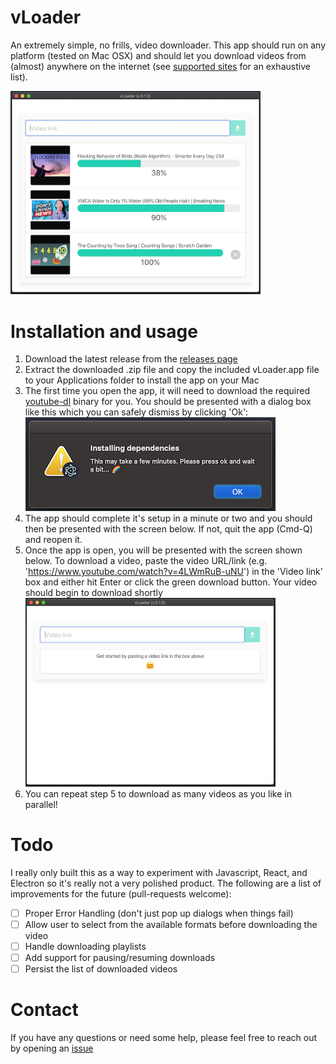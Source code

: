# vLoader

An extremely simple, no frills, video downloader. This app should run on any platform (tested on Mac OSX) and should let you download videos from (almost) anywhere on the internet (see [supported sites](https://github.com/ytdl-org/youtube-dl/blob/master/docs/supportedsites.md) for an exhaustive list).

<img src="./doc/screenshots/exampleUsage.png" width="400" />

# Installation and usage

1. Download the latest release from the [releases page](https://github.com/muhummadPatel/vLoader/releases)
2. Extract the downloaded .zip file and copy the included vLoader.app file to your Applications folder to install the app on your Mac
3. The first time you open the app, it will need to download the required [youtube-dl](http://ytdl-org.github.io/youtube-dl/) binary for you. You should be presented with a dialog box like this which you can safely dismiss by clicking 'Ok': <img src="./doc/screenshots/dialogBox.png" width="400" />
4. The app should complete it's setup in a minute or two and you should then be presented with the screen below. If not, quit the app (Cmd-Q) and reopen it.
5. Once the app is open, you will be presented with the screen shown below. To download a video, paste the video URL/link (e.g. 'https://www.youtube.com/watch?v=4LWmRuB-uNU') in the 'Video link' box and either hit Enter or click the green download button. Your video should begin to download shortly <img src="./doc/screenshots/mainScreen.png" width="400" />
6. You can repeat step 5 to download as many videos as you like in parallel!

# Todo

I really only built this as a way to experiment with Javascript, React, and Electron so it's really not a very polished product. The following are a list of improvements for the future (pull-requests welcome):

- [ ] Proper Error Handling (don't just pop up dialogs when things fail)
- [ ] Allow user to select from the available formats before downloading the video
- [ ] Handle downloading playlists
- [ ] Add support for pausing/resuming downloads
- [ ] Persist the list of downloaded videos

# Contact

If you have any questions or need some help, please feel free to reach out by opening an [issue](https://github.com/muhummadPatel/vLoader/issues/new)
